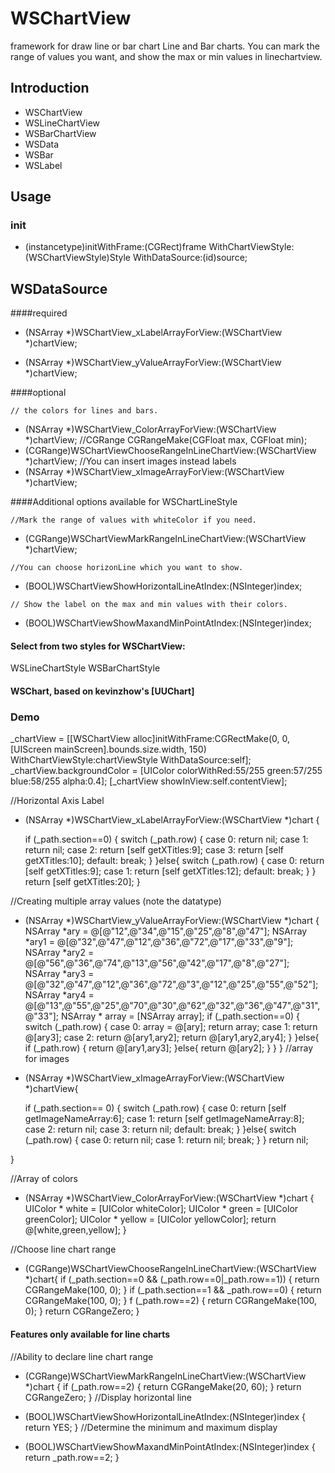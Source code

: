 # WSChartView
framework for draw line or bar chart
Line and Bar charts. You can mark the range of values you want, and show the max or min values in linechartview.

## Introduction
  
 * WSChartView
 * WSLineChartView
 * WSBarChartView
 * WSData
 * WSBar
 * WSLabel
 
## Usage

### init

   - (instancetype)initWithFrame:(CGRect)frame WithChartViewStyle:(WSChartViewStyle)Style WithDataSource:(id<WSDataSource>)source;

## WSDataSource
####required

   - (NSArray *)WSChartView_xLabelArrayForView:(WSChartView *)chartView;
 
   - (NSArray *)WSChartView_yValueArrayForView:(WSChartView *)chartView;

####optional

    // the colors for lines and bars.
   - (NSArray *)WSChartView_ColorArrayForView:(WSChartView *)chartView;
    //CGRange CGRangeMake(CGFloat max, CGFloat min);
   - (CGRange)WSChartViewChooseRangeInLineChartView:(WSChartView *)chartView;
    //You can insert images instead labels
   - (NSArray *)WSChartView_xImageArrayForView:(WSChartView *)chartView;

####Additional options available for WSChartLineStyle

    //Mark the range of values with whiteColor if you need.
   - (CGRange)WSChartViewMarkRangeInLineChartView:(WSChartView *)chartView;

    //You can choose horizonLine which you want to show.
   - (BOOL)WSChartViewShowHorizontalLineAtIndex:(NSInteger)index;

    // Show the label on the max and min values with their colors.
   - (BOOL)WSChartViewShowMaxandMinPointAtIndex:(NSInteger)index;

#### Select from two styles for WSChartView:

WSLineChartStyle
WSBarChartStyle


#### WSChart, based on kevinzhow's [UUChart]


### Demo

   _chartView = [[WSChartView alloc]initWithFrame:CGRectMake(0, 0, [UIScreen mainScreen].bounds.size.width, 150) WithChartViewStyle:chartViewStyle WithDataSource:self];
   _chartView.backgroundColor = [UIColor colorWithRed:55/255 green:57/255 blue:58/255 alpha:0.4];
   [_chartView showInView:self.contentView];

//Horizontal Axis Label

- (NSArray *)WSChartView_xLabelArrayForView:(WSChartView *)chart
{
 
    if (_path.section==0) {
    switch (_path.row) {
    case 0:
    return nil;
    case 1:
    return nil;
    case 2:
    return [self getXTitles:9];
    case 3:
    return [self getXTitles:10];
    default:
    break;
        }
    }else{
    switch (_path.row) {
    case 0:
    return [self getXTitles:9];
    case 1:
    return [self getXTitles:12];
    default:
    break;
        }
    }
    return [self getXTitles:20];
}
	
//Creating multiple array values (note the datatype)

- (NSArray *)WSChartView_yValueArrayForView:(WSChartView *)chart
{
    NSArray *ary = @[@"12",@"34",@"15",@"25",@"8",@"47"];
    NSArray *ary1 = @[@"32",@"47",@"12",@"36",@"72",@"17",@"33",@"9"];
    NSArray *ary2 = @[@"56",@"36",@"74",@"13",@"56",@"42",@"17",@"8",@"27"];
    NSArray *ary3 = @[@"32",@"47",@"12",@"36",@"72",@"3",@"12",@"25",@"55",@"52"];
    NSArray *ary4 = @[@"13",@"55",@"25",@"70",@"30",@"62",@"32",@"36",@"47",@"31",@"33"];
    NSArray * array = [NSArray array];
    if (_path.section==0) {
    switch (_path.row) {
    	case 0:
    	array = @[ary];
    	return array;
    	case 1:
    	return @[ary3];
    	case 2:
    	return @[ary1,ary2];
    	return @[ary1,ary2,ary4];
        }
    }else{
    	if (_path.row) {
    		return @[ary1,ary3];
    	}else{
    		return @[ary2];
        }
    }
}
//array for images
- (NSArray *)WSChartView_xImageArrayForView:(WSChartView *)chartView{

    if (_path.section== 0) {
        switch (_path.row) {
        case 0:
        return [self getImageNameArray:6];
        case 1:
        return [self getImageNameArray:8];
        case 2:
        return nil;
        case 3:
        return nil;
        default:
        break;
        }
    }else{
        switch (_path.row) {
        case 0:
        return nil;
        case 1:
        return nil;
        break;
        }
    }
    return nil;

}


//Array of colors

- (NSArray *)WSChartView_ColorArrayForView:(WSChartView *)chart
{
    UIColor * white = [UIColor whiteColor];
    UIColor * green = [UIColor greenColor];
    UIColor * yellow = [UIColor yellowColor];
    return @[white,green,yellow];
}

//Choose line chart range

- (CGRange)WSChartViewChooseRangeInLineChartView:(WSChartView *)chart{
    if (_path.section==0 && (_path.row==0|_path.row==1)) {
    return CGRangeMake(100, 0);
}
    if (_path.section==1 && _path.row==0) {
    return CGRangeMake(100, 0);
}
    f (_path.row==2) {
    return CGRangeMake(100, 0);
}
    return CGRangeZero;
}

#### Features only available for line charts

   //Ability to declare line chart range

- (CGRange)WSChartViewMarkRangeInLineChartView:(WSChartView *)chart
{
    if (_path.row==2) {
    return CGRangeMake(20, 60);
}
    return CGRangeZero;
}
  //Display horizontal line

- (BOOL)WSChartViewShowHorizontalLineAtIndex:(NSInteger)index
{
    return YES;
}
  //Determine the minimum and maximum display
- (BOOL)WSChartViewShowMaxandMinPointAtIndex:(NSInteger)index
{
    return _path.row==2;
}
